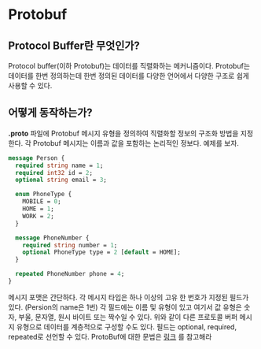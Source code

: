 # Protobuf

## Protocol Buffer란 무엇인가?

Protocol buffer(이하 Protobuf)는 데이터를 직렬화하는 메커니즘이다. 
Protobuf는 데이터를 한번 정의하는데 한번 정의된 데이터를 다양한 언어에서 다양한 구조로 쉽게
사용할 수 있다. 

## 어떻게 동작하는가?

**.proto** 파일에 Protobuf 메시지 유형을 정의하여 직렬화할 정보의 구조화 방법을 지정한다.
각 Protobuf 메시지는 이름과 값을 포함하는 논리적인 정보다. 예제를 보자.

```proto
message Person {
  required string name = 1;
  required int32 id = 2;
  optional string email = 3;

  enum PhoneType {
    MOBILE = 0;
    HOME = 1;
    WORK = 2;
  }

  message PhoneNumber {
    required string number = 1;
    optional PhoneType type = 2 [default = HOME];
  }

  repeated PhoneNumber phone = 4;
}
```

메시지 포맷은 간단하다. 각 메시지 타입은 하나 이상의 고유 한 번호가 지정된 필드가 있다.
(Persion의 name은 1번) 각 필드에는 이름 및 유형이 있고 여기서 값 유형은 숫자, 부울, 문자열, 원시 바이트 또는 짝수일 수 있다.
위와 같이 다른 프로토콜 버퍼 메시지 유형으로 데이터를 계층적으로 구성할 수도 있다. 필드는 optional, required, repeated로 선언할 수 있다.
ProtoBuf에 대한 문법은 [링크](https://develop.google.com/protocol-buffers/docs/proto) 를 참고해라

